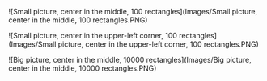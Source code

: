 ![Small picture, center in the middle, 100 rectangles](Images/Small picture, center in the middle, 100 rectangles.PNG)

![Small picture, center in the upper-left corner, 100 rectangles](Images/Small picture, center in the upper-left corner, 100 rectangles.PNG)

![Big picture, center in the middle, 10000 rectangles](Images/Big picture, center in the middle, 10000 rectangles.PNG)
